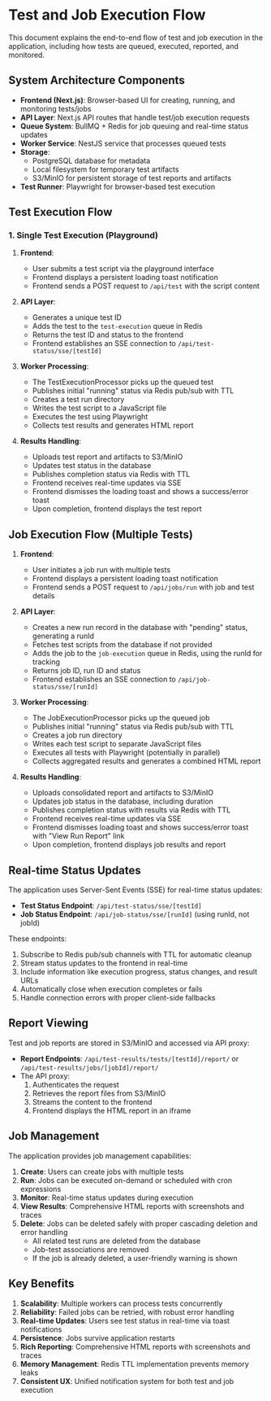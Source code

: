 # Test and Job Execution Flow

This document explains the end-to-end flow of test and job execution in the application, including how tests are queued, executed, reported, and monitored.

## System Architecture Components

- **Frontend (Next.js)**: Browser-based UI for creating, running, and monitoring tests/jobs
- **API Layer**: Next.js API routes that handle test/job execution requests
- **Queue System**: BullMQ + Redis for job queuing and real-time status updates
- **Worker Service**: NestJS service that processes queued tests
- **Storage**:
  - PostgreSQL database for metadata
  - Local filesystem for temporary test artifacts
  - S3/MinIO for persistent storage of test reports and artifacts
- **Test Runner**: Playwright for browser-based test execution

## Test Execution Flow

### 1. Single Test Execution (Playground)

1. **Frontend**:
   - User submits a test script via the playground interface
   - Frontend displays a persistent loading toast notification
   - Frontend sends a POST request to `/api/test` with the script content

2. **API Layer**:
   - Generates a unique test ID
   - Adds the test to the `test-execution` queue in Redis
   - Returns the test ID and status to the frontend
   - Frontend establishes an SSE connection to `/api/test-status/sse/[testId]`

3. **Worker Processing**:
   - The TestExecutionProcessor picks up the queued test
   - Publishes initial "running" status via Redis pub/sub with TTL
   - Creates a test run directory
   - Writes the test script to a JavaScript file
   - Executes the test using Playwright
   - Collects test results and generates HTML report

4. **Results Handling**:
   - Uploads test report and artifacts to S3/MinIO
   - Updates test status in the database
   - Publishes completion status via Redis with TTL
   - Frontend receives real-time updates via SSE
   - Frontend dismisses the loading toast and shows a success/error toast
   - Upon completion, frontend displays the test report

## Job Execution Flow (Multiple Tests)

1. **Frontend**:
   - User initiates a job run with multiple tests
   - Frontend displays a persistent loading toast notification
   - Frontend sends a POST request to `/api/jobs/run` with job and test details

2. **API Layer**:
   - Creates a new run record in the database with "pending" status, generating a runId
   - Fetches test scripts from the database if not provided
   - Adds the job to the `job-execution` queue in Redis, using the runId for tracking
   - Returns job ID, run ID and status
   - Frontend establishes an SSE connection to `/api/job-status/sse/[runId]`

3. **Worker Processing**:
   - The JobExecutionProcessor picks up the queued job
   - Publishes initial "running" status via Redis pub/sub with TTL
   - Creates a job run directory
   - Writes each test script to separate JavaScript files
   - Executes all tests with Playwright (potentially in parallel)
   - Collects aggregated results and generates a combined HTML report

4. **Results Handling**:
   - Uploads consolidated report and artifacts to S3/MinIO
   - Updates job status in the database, including duration
   - Publishes completion status with results via Redis with TTL
   - Frontend receives real-time updates via SSE
   - Frontend dismisses loading toast and shows success/error toast with "View Run Report" link
   - Upon completion, frontend displays job results and report

## Real-time Status Updates

The application uses Server-Sent Events (SSE) for real-time status updates:

- **Test Status Endpoint**: `/api/test-status/sse/[testId]`
- **Job Status Endpoint**: `/api/job-status/sse/[runId]` (using runId, not jobId)

These endpoints:
1. Subscribe to Redis pub/sub channels with TTL for automatic cleanup
2. Stream status updates to the frontend in real-time
3. Include information like execution progress, status changes, and result URLs
4. Automatically close when execution completes or fails
5. Handle connection errors with proper client-side fallbacks

## Report Viewing

Test and job reports are stored in S3/MinIO and accessed via API proxy:

- **Report Endpoints**: `/api/test-results/tests/[testId]/report/` or `/api/test-results/jobs/[jobId]/report/`
- The API proxy:
  1. Authenticates the request
  2. Retrieves the report files from S3/MinIO
  3. Streams the content to the frontend
  4. Frontend displays the HTML report in an iframe

## Job Management

The application provides job management capabilities:

1. **Create**: Users can create jobs with multiple tests
2. **Run**: Jobs can be executed on-demand or scheduled with cron expressions
3. **Monitor**: Real-time status updates during execution
4. **View Results**: Comprehensive HTML reports with screenshots and traces
5. **Delete**: Jobs can be deleted safely with proper cascading deletion and error handling
   - All related test runs are deleted from the database
   - Job-test associations are removed
   - If the job is already deleted, a user-friendly warning is shown

## Key Benefits

1. **Scalability**: Multiple workers can process tests concurrently
2. **Reliability**: Failed jobs can be retried, with robust error handling
3. **Real-time Updates**: Users see test status in real-time via toast notifications
4. **Persistence**: Jobs survive application restarts
5. **Rich Reporting**: Comprehensive HTML reports with screenshots and traces
6. **Memory Management**: Redis TTL implementation prevents memory leaks
7. **Consistent UX**: Unified notification system for both test and job execution 